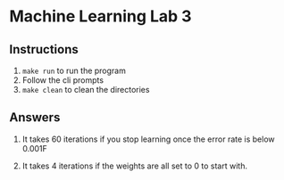 # Machine Learning Lab 3

## Instructions

1. `make run` to run the program
2. Follow the cli prompts
3. `make clean` to clean the directories

## Answers

1. It takes 60 iterations if you stop learning once the error rate is below 0.001F

2. It takes 4 iterations if the weights are all set to 0 to start with.
